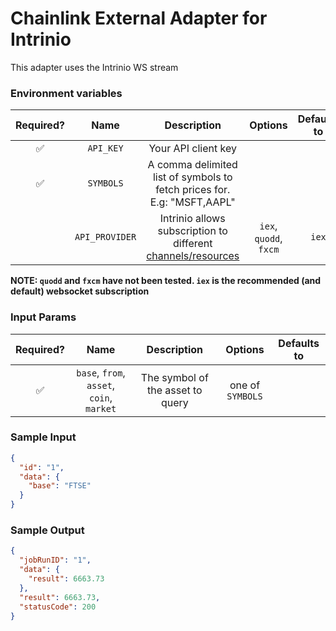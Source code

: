 # Chainlink External Adapter for Intrinio

This adapter uses the Intrinio WS stream

### Environment variables

| Required? |      Name      |                                                      Description                                                       |        Options         | Defaults to |
| :-------: | :------------: | :--------------------------------------------------------------------------------------------------------------------: | :--------------------: | :---------: |
|    ✅     |   `API_KEY`    |                                                  Your API client key                                                   |                        |             |
|    ✅     |   `SYMBOLS`    |                        A comma delimited list of symbols to fetch prices for. E.g: "MSFT,AAPL"                         |                        |             |
|           | `API_PROVIDER` | Intrinio allows subscription to different [channels/resources](https://github.com/intrinio/intrinio-realtime-node-sdk) | `iex`, `quodd`, `fxcm` |    `iex`    |

**NOTE: `quodd` and `fxcm` have not been tested. `iex` is the recommended (and default) websocket subscription**

### Input Params

| Required? |                   Name                    |           Description            |     Options      | Defaults to |
| :-------: | :---------------------------------------: | :------------------------------: | :--------------: | :---------: |
|    ✅     | `base`, `from`, `asset`, `coin`, `market` | The symbol of the asset to query | one of `SYMBOLS` |             |

### Sample Input

```json
{
  "id": "1",
  "data": {
    "base": "FTSE"
  }
}
```

### Sample Output

```json
{
  "jobRunID": "1",
  "data": {
    "result": 6663.73
  },
  "result": 6663.73,
  "statusCode": 200
}
```
